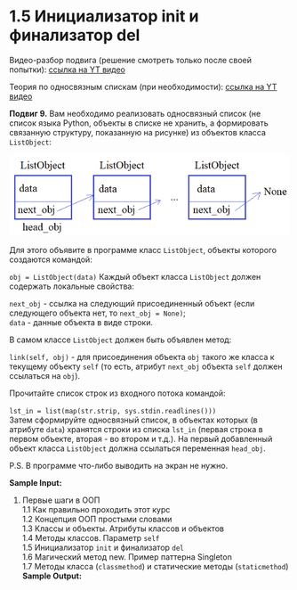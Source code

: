 # 1.5 Инициализатор __init__ и финализатор __del__

Видео-разбор подвига (решение смотреть только
после своей попытки): [ссылка на YT видео](https://youtu.be/3WfWCBKRKIM)

Теория по односвязным спискам (при необходимости):
[ссылка на YT видео](https://youtu.be/TrHAcHGIdgQ)

**Подвиг 9.** Вам необходимо реализовать односвязный список
(не список языка Python, объекты в списке не хранить,
а формировать связанную структуру, показанную на рисунке)
из объектов класса `ListObject`:

![](../../../../../img/list_obj.png)

Для этого объявите в программе класс `ListObject`,
объекты которого создаются командой:

`obj = ListObject(data)`
Каждый объект класса `ListObject` должен содержать локальные 
свойства:

`next_obj` - ссылка на следующий присоединенный объект
(если следующего объекта нет, то `next_obj = None)`;\
`data` - данные объекта в виде строки.

В самом классе `ListObject` должен быть объявлен метод:

`link(self, obj)` - для присоединения объекта `obj` такого
же класса к текущему объекту `self` (то есть, атрибут
`next_obj` объекта `self` должен ссылаться на `obj`).

Прочитайте список строк из входного потока командой:

`lst_in = list(map(str.strip, sys.stdin.readlines()))`\
Затем сформируйте односвязный список, в объектах которых
(в атрибуте `data`) хранятся строки из списка `lst_in` (первая
строка в первом объекте, вторая - во втором и  т.д.). На
первый добавленный объект класса `ListObject` должна ссылаться
переменная `head_obj`.

P.S. В программе что-либо выводить на экран не нужно.

**Sample Input:**

1. Первые шаги в ООП\
1.1 Как правильно проходить этот курс\
1.2 Концепция ООП простыми словами\
1.3 Классы и объекты. Атрибуты классов и объектов\
1.4 Методы классов. Параметр `self`\
1.5 Инициализатор `init` и финализатор `del`\
1.6 Магический метод new. Пример паттерна Singleton\
1.7 Методы класса (`classmethod`) и статические методы (`staticmethod`)\
**Sample Output:**
